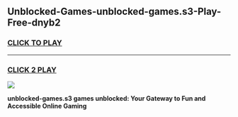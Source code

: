 
## Unblocked-Games-unblocked-games.s3-Play-Free-dnyb2
<h3>
<a href="https://premium76.site?title=unblocked-games.s3&ref=21A">CLICK TO PLAY</a></h3>
<hr>

<h3>
<a href="https://premium76.site?title=unblocked-games.s3&ref=21A">CLICK 2 PLAY</a>
  
</h3>

<a href="https://premium76.site?title=unblocked-games.s3&ref=21A"><img src="https://clearcache.store/games.png"></a>


**unblocked-games.s3 games unblocked: Your Gateway to Fun and Accessible Online Gaming**
